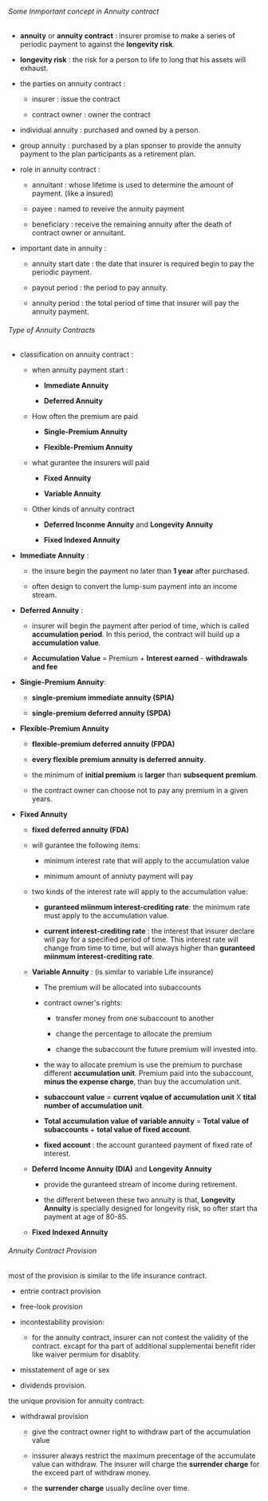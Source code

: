 ###### Some Inmportant concept in Annuity contract

- **annuity** or **annuity contract** : insurer promise to make a series of periodic payment to against the **longevity risk**.

- **longevity risk** : the risk for a person to life to long that his assets will exhaust.

- the parties on annuity contract : 
  
  - insurer : issue the contract
  
  - contract owner : owner the contract

- individual annuity : purchased and owned by a person.

- group annuity : purchased by a plan sponser to provide the annuity payment to the plan participants as a retirement plan.

- role in annuity contract :
  
  - annuitant : whose lifetime is used to determine the amount of payment. (like a insured)
  
  - payee : named to reveive the annuity payment
  
  - beneficiary : receive the remaining annuity after the death of contract owner or annuitant.

- important date in annuity :
  
  - annuity start date : the date that insurer is required begin to pay the periodic payment.
  
  - payout period : the period to pay annuity.
  
  - annuity period : the total period of time that insurer will pay the annuity payment. 

###### Type of Annuity Contracts

- classification on annuity contract :
  
  - when annuity payment start :
    
    - **Immediate Annuity**
    
    - **Deferred Annuity**
  
  - How often the premium are paid
    
    - **Single-Premium Annuity**
    
    - **Flexible-Premium Annuity**
  
  - what gurantee the insurers will paid
    
    - **Fixed Annuity**
    
    - **Variable Annuity**
  
  - Other kinds of annuity contract
    
    - **Deferred Inconme Annuity** and **Longevity Annuity**
    
    - **Fixed Indexed Annuity**

- **Immediate Annuity** : 
  
  - the insure begin the payment no later than **1 year** after purchased.
  
  - often design to convert the lump-sum payment into an income stream.

- **Deferred Annuity** : 
  
  - insurer will begin the payment after period of time, which is called **accumulation period**. In this period, the contract will build up a **accumulation value**.
  
  - **Accumulation Value** = Premium + **Interest earned** - **withdrawals and fee**

- **Singie-Premium Annuity**:
  
  - **single-premium immediate annuity (SPIA)** 
  
  - **single-premium deferred annuity (SPDA)**

- **Flexible-Premium Annuity**
  
  - **flexible-premium deferred annuity (FPDA)**
  
  - **every flexible premium annuity is deferred annuity**.
  
  - the minimum of **initial premium** is **larger** than **subsequent premium**.
  
  - the contract owner can choose not to pay any premium in a given years.

- **Fixed Annuity**
  
  - **fixed deferred annuity (FDA)**
  
  - will gurantee the following items:
    
    - minimum interest rate that will apply to the accumulation value
    
    - minimum amount of anniuty payment will pay
  
  - two kinds of the interest rate will apply to the accumulation value:
    
    - **guranteed miinmum interest-crediting rate**: the minimum rate must apply to the accumulation value.
    
    - **current interest-crediting rate** : the interest that insurer declare will pay for a specified period of time. This interest rate will change from time to time, but will always higher than **guranteed miinmum interest-crediting rate**.
  
  - **Variable Annuity** : (is similar to variable Life insurance)
    
    - The premium will be allocated into subaccounts
    
    - contract owner's rights:
      
      - transfer money from one subaccount to another
      
      - change the percentage to allocate the premium
      
      - change the subaccount the future premium will invested into.
    
    - the way to allocate premium is use the premium to purchase different **accumulation unit**. Premium paid into the subaccount, **minus the expense charge**, than buy the accumulation unit.
    
    - **subaccount value** = **current vqalue of accumulation unit** X **tital number of accumulation unit**.
    
    - **Total accumulation value of variable annuity** = **Total value of subaccounts** + **total value of fixed account**.
    
    - **fixed account** : the account guranteed payment of fixed rate of interest.
  
  - **Deferrd Income Annuity (DIA)** and **Longevity Annuity** 
    
    - provide the guranteed stream of income during retirement.
    
    - the different between these two annuity is that, **Longevity Annuity** is specially designed for longevity risk, so ofter start tha payment at age of 80-85.
  
  - **Fixed Indexed Annuity**



###### Annuity Contract Provision

most of the provision is similar to the life insurance contract.

- entrie contract provision

- free-look provision

- incontestability provision:
  
  - for the annuity contract, insurer can not contest the validity of the contract. excapt for tha part of additional supplementai benefit rider like waiver permium for disablity.

- misstatement of age or sex

- dividends provision.

the unique provision for annuity contract:

- withdrawal provision
  
  - give the contract owner right to withdraw part of the accumulation value
  
  - inssurer always restrict the maximum precentage of the accumulate value can withdraw. The insurer will charge the **surrender charge** for the exceed part of withdraw money.
  
  - the **surrender charge** usually decline over time.
